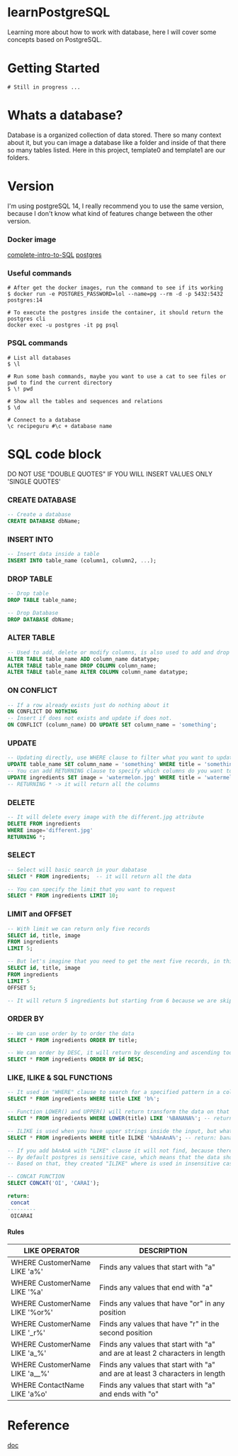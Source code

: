 # learnPostgreSQL

Learning more about how to work with database, here I will cover some concepts based on PostgreSQL. 

# Getting Started
```shell
# Still in progress ...
```
# Whats a database? 
Database is a organized collection of data stored. There so many context about it, but you can image a database like a folder and inside of that there so many tables listed. Here in this project, template0 and template1 are our folders.

# Version
I'm using postgreSQL 14, I really recommend you to use the same version, because I don't know what kind of features change between the other version.
### Docker image
[complete-intro-to-SQL](https://sql.holt.courses/lessons/welcome/docker)
[postgres](https://hub.docker.com/_/postgres/)
### Useful commands
```shell
# After get the docker images, run the command to see if its working
$ docker run -e POSTGRES_PASSWORD=lol --name=pg --rm -d -p 5432:5432 postgres:14

# To execute the postgres inside the container, it should return the postgres cli
docker exec -u postgres -it pg psql
```
### PSQL commands
```shell
# List all databases
$ \l

# Run some bash commands, maybe you want to use a cat to see files or pwd to find the current directory
$ \! pwd 

# Show all the tables and sequences and relations
$ \d

# Connect to a database
\c recipeguru #\c + database name
```
# SQL code block
DO NOT USE "DOUBLE QUOTES" IF YOU WILL INSERT VALUES ONLY 'SINGLE QUOTES'
### CREATE DATABASE

```SQL
-- Create a database
CREATE DATABASE dbName;
```

### INSERT INTO
```SQL
-- Insert data inside a table
INSERT INTO table_name (column1, column2, ...);
```
### DROP TABLE
```SQL
-- Drop table
DROP TABLE table_name;

-- Drop Database
DROP DATABASE dbName;
```
### ALTER TABLE
```SQL
-- Used to add, delete or modify columns, is also used to add and drop constraints on an existing table
ALTER TABLE table_name ADD column_name datatype;
ALTER TABLE table_name DROP COLUMN column_name;
ALTER TABLE table_name ALTER COLUMN column_name datatype;
```

### ON CONFLICT
```SQL
-- If a row already exists just do nothing about it
ON CONFLICT DO NOTHING
-- Insert if does not exists and update if does not.
ON CONFLICT (column_name) DO UPDATE SET column_name = 'something';
```
### UPDATE 
```SQL
-- Updating directly, use WHERE clause to filter what you want to update
UPDATE table_name SET column_name = 'something' WHERE title = 'something';
-- You can add RETURNING clause to specify which columns do you want to see after run the query
UPDATE ingredients SET image = 'watermelon.jpg' WHERE title = 'watermelon' RETURNING id, title, image;
-- RETURNING * -> it will return all the columns
```

### DELETE 
```SQL
-- It will delete every image with the different.jpg attribute
DELETE FROM ingredients
WHERE image='different.jpg'
RETURNING *;
```

### SELECT
```SQL
-- Select will basic search in your dabatase
SELECT * FROM ingredients;  -- it will return all the data

-- You can specify the limit that you want to request
SELECT * FROM ingredients LIMIT 10; 
```
### LIMIT and OFFSET
```SQL
-- With limit we can return only five records
SELECT id, title, image
FROM ingredients
LIMIT 5;

-- But let's imagine that you need to get the next five records, in this case, we can use OFFSET to skip that many rows before beginning return  rows
SELECT id, title, image
FROM ingredients
LIMIT 5
OFFSET 5;

-- It will return 5 ingredients but starting from 6 because we are skipping the number 5 with offset clause
```
### ORDER BY
```SQL
-- We can use order by to order the data
SELECT * FROM ingredients ORDER BY title;

-- We can order by DESC, it will return by descending and ascending too.
SELECT * FROM ingredients ORDER BY id DESC;
```

### LIKE, ILIKE & SQL FUNCTIONS
```SQL
-- It used in "WHERE" clause to search for a specified pattern in a column
SELECT * FROM ingredients WHERE title LIKE 'b%';

-- Function LOWER() and UPPER() will return transform the data on that function
SELECT * FROM ingredients WHERE LOWER(title) LIKE '%BANANA%'; -- return: banana

```

```SQL
-- ILIKE is used when you have upper strings inside the input, but whatever the way that want search, it always convert to lower.
SELECT * FROM ingredients WHERE title ILIKE '%bAnAnA%'; -- return: banana

-- If you add bAnAnA with "LIKE" clause it will not find, because there are uppercase strings.
-- By default postgres is sensitive case, which means that the data should be exactly equals the result.
-- Based on that, they created "ILIKE" where is used in insensitive cases, you can put uppercase strings but it always read as lower.

```

```SQL 
-- CONCAT FUNCTION
SELECT CONCAT('OI', 'CARAI');

return:
 concat
---------
 OICARAI
```

#### Rules
| LIKE OPERATOR                  | DESCRIPTION                                                                  |
|--------------------------------|------------------------------------------------------------------------------|
| WHERE CustomerName LIKE 'a%'   | Finds any values that start with "a"                                         |
| WHERE CustomerName LIKE '%a'   | Finds any values that end with "a"                                           |
| WHERE CustomerName LIKE '%or%' | Finds any values that have "or" in any position                              |
| WHERE CustomerName LIKE '_r%'  | Finds any values that have "r" in the second position                        |
| WHERE CustomerName LIKE 'a_%'  | Finds any values that start with "a" and are at least 2 characters in length |
| WHERE CustomerName LIKE 'a__%' | Finds any values that start with "a" and are at least 3 characters in length |
| WHERE ContactName LIKE 'a%o'   | Finds any values that start with "a" and ends with "o"                       |


# Reference
[doc](https://gist.github.com/coproduto/5e8cec614a86f1d5668e5322a8b2e67c)
